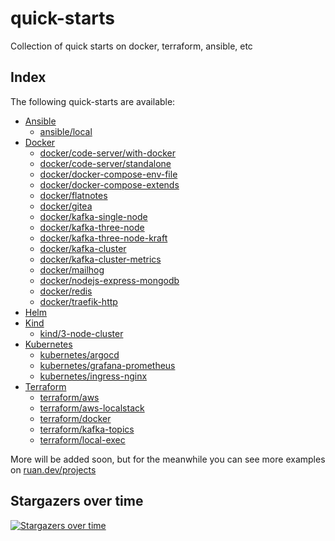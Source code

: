 # quick-starts
Collection of quick starts on docker, terraform, ansible, etc

## Index

The following quick-starts are available:

- [Ansible](./ansible)
  - [ansible/local](./ansible/local/)
- [Docker](./docker)
  - [docker/code-server/with-docker](./docker/code-server/with-docker)
  - [docker/code-server/standalone](./docker/code-server/standalone)
  - [docker/docker-compose-env-file](./docker/docker-compose-env-file)
  - [docker/docker-compose-extends](./docker/docker-compose-extends)
  - [docker/flatnotes](./docker/flatnotes)
  - [docker/gitea](./docker/gitea/)
  - [docker/kafka-single-node](./docker/kafka-single-node)
  - [docker/kafka-three-node](./docker/kafka-three-node-cluster)
  - [docker/kafka-three-node-kraft](./docker/kafka-three-node-cluster-kraft)
  - [docker/kafka-cluster](./docker/kafka)
  - [docker/kafka-cluster-metrics](./docker/kafka-cluster-metrics)
  - [docker/mailhog](./docker/mailhog/)
  - [docker/nodejs-express-mongodb](./docker/nodejs-express-mongodb)
  - [docker/redis](./docker/redis)
  - [docker/traefik-http](./docker/traefik-http)
- [Helm](./helm)
- [Kind](./kind)
  - [kind/3-node-cluster](./kind/3-node-cluster)
- [Kubernetes](./kubernetes)
  - [kubernetes/argocd](./kubernetes/argocd)
  - [kubernetes/grafana-prometheus](./kubernetes/grafana-prometheus)
  - [kubernetes/ingress-nginx](./kubernetes/ingress-nginx)
- [Terraform](./terraform)
  - [terraform/aws](./terraform/aws)
  - [terraform/aws-localstack](./terraform/aws-localstack)
  - [terraform/docker](./terraform/docker)
  - [terraform/kafka-topics](./terraform/kafka-topics)
  - [terraform/local-exec](./terraform/local-exec)
  

More will be added soon, but for the meanwhile you can see more examples on [ruan.dev/projects](https://ruan.dev/projects/)

## Stargazers over time

[![Stargazers over time](https://starchart.cc/ruanbekker/quick-starts.svg)](https://starchart.cc/ruanbekker/quick-starts)
